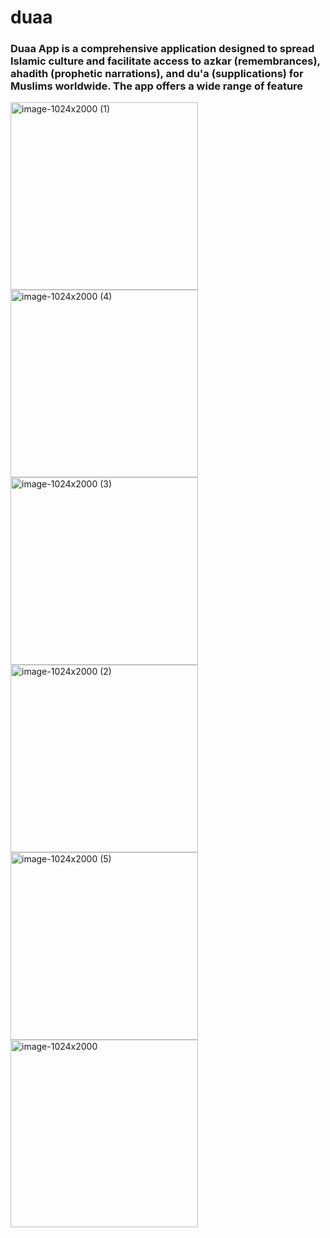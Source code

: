 
# duaa
### Duaa App is a comprehensive application designed to spread Islamic culture and facilitate access to azkar (remembrances), ahadith (prophetic narrations), and du'a (supplications) for Muslims worldwide. The app offers a wide range of feature

<img src="https://github.com/user-attachments/assets/4ddb6198-f794-4d4f-a8c5-7f7f9a223da5" alt="image-1024x2000 (1)" width="300"/>

<img src="https://github.com/user-attachments/assets/9ef00fc7-1c47-4d31-87df-70c707ecc3b7" alt="image-1024x2000 (4)" width="300"/>

<img src="https://github.com/user-attachments/assets/bee6b314-0c0d-4909-9ffa-1f155678ff0e" alt="image-1024x2000 (3)" width="300"/>

<img src="https://github.com/user-attachments/assets/863a97a1-a759-4f2f-8e5a-42d7cf649895" alt="image-1024x2000 (2)" width="300"/>

<img src="https://github.com/user-attachments/assets/337c3339-8548-45d2-94e4-69bbc7a75d0c" alt="image-1024x2000 (5)" width="300"/>

<img src="https://github.com/user-attachments/assets/d3afbbd2-9970-4301-add4-53fe083a8b2e" alt="image-1024x2000" width="300"/>
